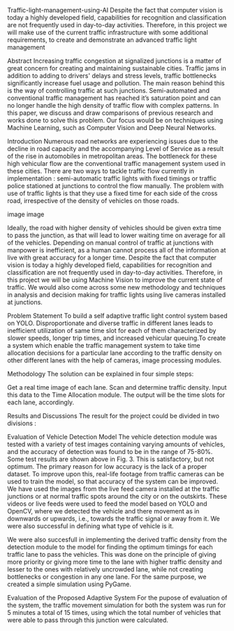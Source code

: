 Traffic-light-management-using-AI
Despite the fact that computer vision is today a highly developed field, capabilities for recognition and classification are not frequently used in day-to-day activities. Therefore, in this project we will make use of the current traffic infrastructure with some additional requirements, to create and demonstrate an advanced traffic light management

Abstract
Increasing traffic congestion at signalized junctions is a matter of great concern for creating and maintaining sustainable cities. Traffic jams in addition to adding to drivers' delays and stress levels, traffic bottlenecks significantly increase fuel usage and pollution. The main reason behind this is the way of controlling traffic at such junctions. Semi-automated and conventional traffic management has reached it’s saturation point and can no longer handle the high density of traffic flow with complex patterns. In this paper, we discuss and draw comparisons of previous research and works done to solve this problem. Our focus would be on techniques using Machine Learning, such as Computer Vision and Deep Neural Networks.

Introduction
Numerous road networks are experiencing issues due to the decline in road capacity and the accompanying Level of Service as a result of the rise in automobiles in metropolitan areas. The bottleneck for these high vehicular flow are the conventional traffic management system used in these cities. There are two ways to tackle traffic flow currently in implementation : semi-automatic traffic lights with fixed timings or traffic police stationed at junctions to control the flow manually. The problem with use of traffic lights is that they use a fixed time for each side of the cross road, irrespective of the density of vehicles on those roads.

image image

Ideally, the road with higher density of vehicles should be given extra time to pass the junction, as that will lead to lower waiting time on average for all of the vehicles. Depending on manual control of traffic at junctions with manpower is inefficient, as a human cannot process all of the information at live with great accuracy for a longer time. Despite the fact that computer vision is today a highly developed field, capabilities for recognition and classification are not frequently used in day-to-day activities. Therefore, in this project we will be using Machine Vision to improve the current state of traffic. We would also come across some new methodology and techniques in analysis and decision making for traffic lights using live cameras installed at junctions.

Problem Statement
To build a self adaptive traffic light control system based on YOLO. Disproportionate and diverse traffic in different lanes leads to inefficient utilization of same time slot for each of them characterized by slower speeds, longer trip times, and increased vehicular queuing.To create a system which enable the traffic management system to take time allocation decisions for a particular lane according to the traffic density on other different lanes with the help of cameras, image processing modules.

Methodology
The solution can be explained in four simple steps:

Get a real time image of each lane.
Scan and determine traffic density.
Input this data to the Time Allocation module.
The output will be the time slots for each lane, accordingly.
 

Results and Discussions
The result for the project could be divided in two divisions :

Evaluation of Vehicle Detection Model The vehicle detection module was tested with a variety of test images containing varying amounts of vehicles, and the accuracy of detection was found to be in the range of 75-80%. Some test results are shown above in Fig. 3. This is satisfactory, but not optimum. The primary reason for low accuracy is the lack of a proper dataset. To improve upon this, real-life footage from traffic cameras can be used to train the model, so that accuracy of the system can be improved. We have used the images from the live feed camera installed at the traffic junctions or at normal traffic spots around the city or on the outskirts. These videos or live feeds were used to feed the model based on YOLO and OpenCV, where we detected the vehicle and there movement as in downwards or upwards, i.e., towards the traffic signal or away from it. We were also successful in defining what type of vehicle is it.

 
We were also succesfull in implementing the derived traffic density from the detection module to the model for finding the optimum timings for each traffic lane to pass the vehicles. This was done on the principle of giving more priority or giving more time to the lane with higher traffic density and lesser to the ones with relatively uncrowded lane, while not creating bottlenecks or congestion in any one lane. For the same purpose, we created a simple simulation using PyGame.


Evaluation of the Proposed Adaptive System For the pupose of evaluation of the system, the traffic movement simulation for both the system was run for 5 minutes a total of 15 times, using which the total number of vehicles that were able to pass through this junction were calculated.

